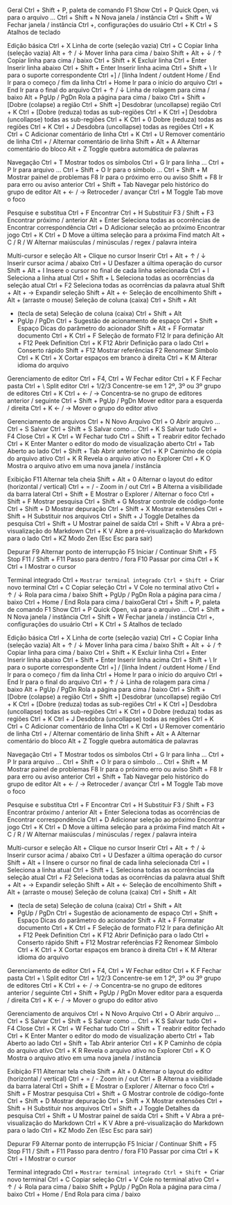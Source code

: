 Geral
Ctrl + Shift + P, paleta de comando F1 Show
Ctrl + P Quick Open, vá para o arquivo ...
Ctrl + Shift + N Nova janela / instância
Ctrl + Shift + W Fechar janela / instância
Ctrl +, configurações do usuário
Ctrl + K Ctrl + S Atalhos de teclado


Edição básica
Ctrl + X Linha de corte (seleção vazia)
Ctrl + C Copiar linha (seleção vazia)
Alt + ↑ / ↓ Mover linha para cima / baixo
Shift + Alt + ↓ / ↑ Copiar linha para cima / baixo
Ctrl + Shift + K Excluir linha
Ctrl + Enter Inserir linha abaixo
Ctrl + Shift + Enter Inserir linha acima
Ctrl + Shift + \ Ir para o suporte correspondente
Ctrl +] / [linha Indent / outdent
Home / End Ir para o começo / fim da linha
Ctrl + Home Ir para o início do arquivo
Ctrl + End Ir para o final do arquivo
Ctrl + ↑ / ↓ Linha de rolagem para cima / baixo
Alt + PgUp / PgDn Rola a página para cima / baixo
Ctrl + Shift + [Dobre (colapse) a região
Ctrl + Shift +] Desdobrar (uncollapse) região
Ctrl + K Ctrl + [Dobre (reduza) todas as sub-regiões
Ctrl + K Ctrl +] Desdobra (uncollapse) todas as sub-regiões
Ctrl + K Ctrl + 0 Dobre (reduza) todas as regiões
Ctrl + K Ctrl + J Desdobra (uncollapse) todas as regiões
Ctrl + K Ctrl + C Adicionar comentário de linha
Ctrl + K Ctrl + U Remover comentário de linha
Ctrl + / Alternar comentário de linha
Shift + Alt + A Alternar comentário do bloco
Alt + Z Toggle quebra automática de palavras

Navegação
Ctrl + T Mostrar todos os símbolos
Ctrl + G Ir para linha ...
Ctrl + P Ir para arquivo ...
Ctrl + Shift + O Ir para o símbolo ...
Ctrl + Shift + M Mostrar painel de problemas
F8 Ir para o próximo erro ou aviso
Shift + F8 Ir para erro ou aviso anterior
Ctrl + Shift + Tab Navegar pelo histórico do grupo de editor
Alt + ← / → Retroceder / avançar
Ctrl + M Toggle Tab move o foco


Pesquise e substitua
Ctrl + F Encontrar
Ctrl + H Substituir
F3 / Shift + F3 Encontrar próximo / anterior
Alt + Enter Seleciona todas as ocorrências de Encontrar correspondência
Ctrl + D Adicionar seleção ao próximo Encontrar jogo
Ctrl + K Ctrl + D Move a última seleção para a próxima Find match
Alt + C / R / W Alternar maiúsculas / minúsculas / regex / palavra inteira


Multi-cursor e seleção
Alt + Clique no cursor Inserir
Ctrl + Alt + ↑ / ↓ Inserir cursor acima / abaixo
Ctrl + U Desfazer a última operação do cursor
Shift + Alt + I Insere o cursor no final de cada linha selecionada
Ctrl + I Seleciona a linha atual
Ctrl + Shift + L Seleciona todas as ocorrências da seleção atual
Ctrl + F2 Seleciona todas as ocorrências da palavra atual
Shift + Alt + → Expandir seleção
Shift + Alt + ← Seleção de encolhimento
Shift + Alt +
(arraste o mouse)
Seleção de coluna (caixa)
Ctrl + Shift + Alt
+ (tecla de seta)
Seleção de coluna (caixa)
Ctrl + Shift + Alt
+ PgUp / PgDn
Ctrl + Sugestão de acionamento de espaço
Ctrl + Shift + Espaço Dicas do parâmetro do acionador
Shift + Alt + F Formatar documento
Ctrl + K Ctrl + F Seleção de formato
F12 Ir para definição
Alt + F12 Peek Definition
Ctrl + K F12 Abrir Definição para o lado
Ctrl + Conserto rápido
Shift + F12 Mostrar referências
F2 Renomear Símbolo
Ctrl + K Ctrl + X Cortar espaços em branco à direita
Ctrl + K M Alterar idioma do arquivo

Gerenciamento de editor
Ctrl + F4, Ctrl + W Fechar editor
Ctrl + K F Fechar pasta
Ctrl + \ Split editor
Ctrl + 1/2/3 Concentre-se em 1
2º, 3º ou 3º grupo de editores
Ctrl + K Ctrl + ← / → Concentra-se no grupo de editores anterior / seguinte
Ctrl + Shift + PgUp / PgDn Mover editor para a esquerda / direita
Ctrl + K ← / → Mover o grupo do editor ativo


Gerenciamento de arquivos
Ctrl + N Novo Arquivo
Ctrl + O Abrir arquivo ...
Ctrl + S Salvar
Ctrl + Shift + S Salvar como ...
Ctrl + K S Salvar tudo
Ctrl + F4 Close
Ctrl + K Ctrl + W Fechar tudo
Ctrl + Shift + T reabrir editor fechado
Ctrl + K Enter Manter o editor do modo de visualização aberto
Ctrl + Tab Aberto ao lado
Ctrl + Shift + Tab Abrir anterior
Ctrl + K P Caminho de cópia do arquivo ativo
Ctrl + K R Revela o arquivo ativo no Explorer
Ctrl + K O Mostra o arquivo ativo em uma nova janela / instância

Exibição
F11 Alternar tela cheia
Shift + Alt + 0 Alternar o layout do editor (horizontal / vertical)
Ctrl + = / - Zoom in / out
Ctrl + B Alterna a visibilidade da barra lateral
Ctrl + Shift + E Mostrar o Explorer / Alternar o foco
Ctrl + Shift + F Mostrar pesquisa
Ctrl + Shift + G Mostrar controle de código-fonte
Ctrl + Shift + D Mostrar depuração
Ctrl + Shift + X Mostrar extensões
Ctrl + Shift + H Substituir nos arquivos
Ctrl + Shift + J Toggle Detalhes da pesquisa
Ctrl + Shift + U Mostrar painel de saída
Ctrl + Shift + V Abra a pré-visualização do Markdown
Ctrl + K V Abre a pré-visualização do Markdown para o lado
Ctrl + KZ Modo Zen (Esc Esc para sair)

Depurar
F9 Alternar ponto de interrupção
F5 Iniciar / Continuar
Shift + F5 Stop
F11 / Shift + F11 Passo para dentro / fora
F10 Passar por cima
Ctrl + K Ctrl + I Mostrar o cursor


Terminal integrado
Ctrl + `Mostrar terminal integrado
Ctrl + Shift + `Criar novo terminal
Ctrl + C Copiar seleção
Ctrl + V Cole no terminal ativo
Ctrl + ↑ / ↓ Rola para cima / baixo
Shift + PgUp / PgDn Rola a página para cima / baixo
Ctrl + Home / End Rola para cima / baixoGeral
Ctrl + Shift + P, paleta de comando F1 Show
Ctrl + P Quick Open, vá para o arquivo ...
Ctrl + Shift + N Nova janela / instância
Ctrl + Shift + W Fechar janela / instância
Ctrl +, configurações do usuário
Ctrl + K Ctrl + S Atalhos de teclado


Edição básica
Ctrl + X Linha de corte (seleção vazia)
Ctrl + C Copiar linha (seleção vazia)
Alt + ↑ / ↓ Mover linha para cima / baixo
Shift + Alt + ↓ / ↑ Copiar linha para cima / baixo
Ctrl + Shift + K Excluir linha
Ctrl + Enter Inserir linha abaixo
Ctrl + Shift + Enter Inserir linha acima
Ctrl + Shift + \ Ir para o suporte correspondente
Ctrl +] / [linha Indent / outdent
Home / End Ir para o começo / fim da linha
Ctrl + Home Ir para o início do arquivo
Ctrl + End Ir para o final do arquivo
Ctrl + ↑ / ↓ Linha de rolagem para cima / baixo
Alt + PgUp / PgDn Rola a página para cima / baixo
Ctrl + Shift + [Dobre (colapse) a região
Ctrl + Shift +] Desdobrar (uncollapse) região
Ctrl + K Ctrl + [Dobre (reduza) todas as sub-regiões
Ctrl + K Ctrl +] Desdobra (uncollapse) todas as sub-regiões
Ctrl + K Ctrl + 0 Dobre (reduza) todas as regiões
Ctrl + K Ctrl + J Desdobra (uncollapse) todas as regiões
Ctrl + K Ctrl + C Adicionar comentário de linha
Ctrl + K Ctrl + U Remover comentário de linha
Ctrl + / Alternar comentário de linha
Shift + Alt + A Alternar comentário do bloco
Alt + Z Toggle quebra automática de palavras

Navegação
Ctrl + T Mostrar todos os símbolos
Ctrl + G Ir para linha ...
Ctrl + P Ir para arquivo ...
Ctrl + Shift + O Ir para o símbolo ...
Ctrl + Shift + M Mostrar painel de problemas
F8 Ir para o próximo erro ou aviso
Shift + F8 Ir para erro ou aviso anterior
Ctrl + Shift + Tab Navegar pelo histórico do grupo de editor
Alt + ← / → Retroceder / avançar
Ctrl + M Toggle Tab move o foco


Pesquise e substitua
Ctrl + F Encontrar
Ctrl + H Substituir
F3 / Shift + F3 Encontrar próximo / anterior
Alt + Enter Seleciona todas as ocorrências de Encontrar correspondência
Ctrl + D Adicionar seleção ao próximo Encontrar jogo
Ctrl + K Ctrl + D Move a última seleção para a próxima Find match
Alt + C / R / W Alternar maiúsculas / minúsculas / regex / palavra inteira


Multi-cursor e seleção
Alt + Clique no cursor Inserir
Ctrl + Alt + ↑ / ↓ Inserir cursor acima / abaixo
Ctrl + U Desfazer a última operação do cursor
Shift + Alt + I Insere o cursor no final de cada linha selecionada
Ctrl + I Seleciona a linha atual
Ctrl + Shift + L Seleciona todas as ocorrências da seleção atual
Ctrl + F2 Seleciona todas as ocorrências da palavra atual
Shift + Alt + → Expandir seleção
Shift + Alt + ← Seleção de encolhimento
Shift + Alt +
(arraste o mouse)
Seleção de coluna (caixa)
Ctrl + Shift + Alt
+ (tecla de seta)
Seleção de coluna (caixa)
Ctrl + Shift + Alt
+ PgUp / PgDn
Ctrl + Sugestão de acionamento de espaço
Ctrl + Shift + Espaço Dicas do parâmetro do acionador
Shift + Alt + F Formatar documento
Ctrl + K Ctrl + F Seleção de formato
F12 Ir para definição
Alt + F12 Peek Definition
Ctrl + K F12 Abrir Definição para o lado
Ctrl + Conserto rápido
Shift + F12 Mostrar referências
F2 Renomear Símbolo
Ctrl + K Ctrl + X Cortar espaços em branco à direita
Ctrl + K M Alterar idioma do arquivo

Gerenciamento de editor
Ctrl + F4, Ctrl + W Fechar editor
Ctrl + K F Fechar pasta
Ctrl + \ Split editor
Ctrl + 1/2/3 Concentre-se em 1
2º, 3º ou 3º grupo de editores
Ctrl + K Ctrl + ← / → Concentra-se no grupo de editores anterior / seguinte
Ctrl + Shift + PgUp / PgDn Mover editor para a esquerda / direita
Ctrl + K ← / → Mover o grupo do editor ativo


Gerenciamento de arquivos
Ctrl + N Novo Arquivo
Ctrl + O Abrir arquivo ...
Ctrl + S Salvar
Ctrl + Shift + S Salvar como ...
Ctrl + K S Salvar tudo
Ctrl + F4 Close
Ctrl + K Ctrl + W Fechar tudo
Ctrl + Shift + T reabrir editor fechado
Ctrl + K Enter Manter o editor do modo de visualização aberto
Ctrl + Tab Aberto ao lado
Ctrl + Shift + Tab Abrir anterior
Ctrl + K P Caminho de cópia do arquivo ativo
Ctrl + K R Revela o arquivo ativo no Explorer
Ctrl + K O Mostra o arquivo ativo em uma nova janela / instância

Exibição
F11 Alternar tela cheia
Shift + Alt + 0 Alternar o layout do editor (horizontal / vertical)
Ctrl + = / - Zoom in / out
Ctrl + B Alterna a visibilidade da barra lateral
Ctrl + Shift + E Mostrar o Explorer / Alternar o foco
Ctrl + Shift + F Mostrar pesquisa
Ctrl + Shift + G Mostrar controle de código-fonte
Ctrl + Shift + D Mostrar depuração
Ctrl + Shift + X Mostrar extensões
Ctrl + Shift + H Substituir nos arquivos
Ctrl + Shift + J Toggle Detalhes da pesquisa
Ctrl + Shift + U Mostrar painel de saída
Ctrl + Shift + V Abra a pré-visualização do Markdown
Ctrl + K V Abre a pré-visualização do Markdown para o lado
Ctrl + KZ Modo Zen (Esc Esc para sair)

Depurar
F9 Alternar ponto de interrupção
F5 Iniciar / Continuar
Shift + F5 Stop
F11 / Shift + F11 Passo para dentro / fora
F10 Passar por cima
Ctrl + K Ctrl + I Mostrar o cursor


Terminal integrado
Ctrl + `Mostrar terminal integrado
Ctrl + Shift + `Criar novo terminal
Ctrl + C Copiar seleção
Ctrl + V Cole no terminal ativo
Ctrl + ↑ / ↓ Rola para cima / baixo
Shift + PgUp / PgDn Rola a página para cima / baixo
Ctrl + Home / End Rola para cima / baixo
